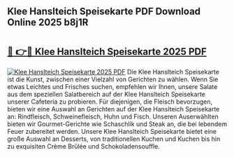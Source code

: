 ## Klee Hanslteich Speisekarte PDF Download Online 2025 b8j1R

# <h2><a href="http://gcaze9i.nevu.top/?p=Klee+Hanslteich+Speisekarte">🔗 👉🔴 Klee Hanslteich Speisekarte 2025 PDF</a></h2>

[![Klee Hanslteich Speisekarte 2025 PDF](https://i.imgur.com/dBaPXMq.png)](http://gcaze9i.nevu.top/?p=Klee+Hanslteich+Speisekarte)
Die Klee Hanslteich Speisekarte ist die Kunst, zwischen einer Vielzahl von Gerichten zu wählen. Wenn Sie etwas Leichtes und Frisches suchen, empfehlen wir Ihnen, unsere Salate aus dem speziellen Salatbereich auf der Klee Hanslteich Speisekarte unserer Cafeteria zu probieren. Für diejenigen, die Fleisch bevorzugen, bieten wir eine Auswahl an Gerichten auf der Klee Hanslteich Speisekarte an: Rindfleisch, Schweinefleisch, Huhn und Fisch. Unseren Auserwählten bieten wir Gourmet-Gerichte wie Schaschlik und Steak an, die bei lebendem Feuer zubereitet werden. Unsere Klee Hanslteich Speisekarte bietet eine große Auswahl an Desserts, von traditionellen Kuchen und Kuchen bis hin zu exquisiten Crème Brûlée und Schokoladensouffle.
